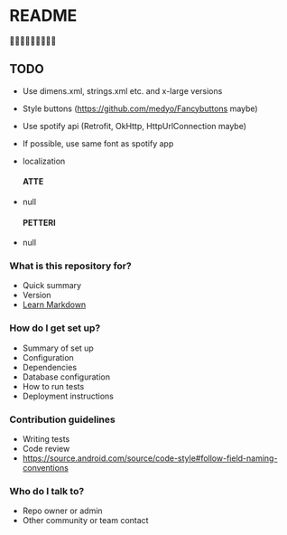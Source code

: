 # README #

🌊🌊🌊🌊🌊🌊🌊🌊🌊

## TODO ###
* Use dimens.xml, strings.xml etc. and x-large versions
* Style buttons (https://github.com/medyo/Fancybuttons maybe)
* Use spotify api (Retrofit, OkHttp, HttpUrlConnection maybe)
* If possible, use same font as spotify app
* localization

    #### ATTE ####
* null

    #### PETTERI ####
* null

### What is this repository for? ###

* Quick summary
* Version
* [Learn Markdown](https://bitbucket.org/tutorials/markdowndemo)

### How do I get set up? ###

* Summary of set up
* Configuration
* Dependencies
* Database configuration
* How to run tests
* Deployment instructions

### Contribution guidelines ###

* Writing tests
* Code review
* https://source.android.com/source/code-style#follow-field-naming-conventions

### Who do I talk to? ###

* Repo owner or admin
* Other community or team contact